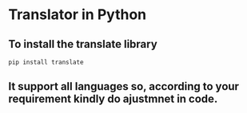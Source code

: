 # Translator in Python
## To install the translate library
`pip install translate`

## It support all languages so, according to your requirement kindly do ajustmnet in code.
